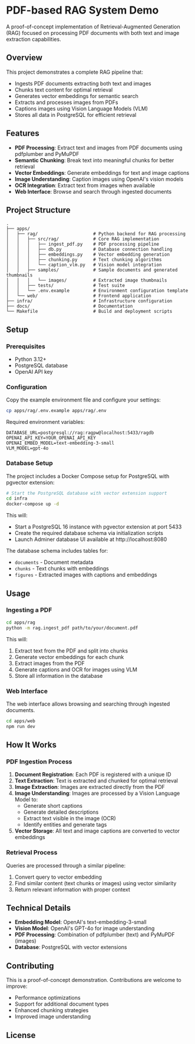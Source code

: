 # PDF-based RAG System Demo

A proof-of-concept implementation of Retrieval-Augmented Generation (RAG) focused on processing PDF documents with both text and image extraction capabilities.

## Overview

This project demonstrates a complete RAG pipeline that:
- Ingests PDF documents extracting both text and images
- Chunks text content for optimal retrieval
- Generates vector embeddings for semantic search
- Extracts and processes images from PDFs
- Captions images using Vision Language Models (VLM)
- Stores all data in PostgreSQL for efficient retrieval

## Features

- **PDF Processing**: Extract text and images from PDF documents using pdfplumber and PyMuPDF
- **Semantic Chunking**: Break text into meaningful chunks for better retrieval
- **Vector Embeddings**: Generate embeddings for text and image captions
- **Image Understanding**: Caption images using OpenAI's vision models
- **OCR Integration**: Extract text from images when available
- **Web Interface**: Browse and search through ingested documents

## Project Structure

```
.
├── apps/
│   ├── rag/                     # Python backend for RAG processing
│   │   ├── src/rag/             # Core RAG implementation
│   │   │   ├── ingest_pdf.py    # PDF processing pipeline
│   │   │   ├── db.py            # Database connection handling
│   │   │   ├── embeddings.py    # Vector embedding generation
│   │   │   ├── chunking.py      # Text chunking algorithms
│   │   │   └── caption_vlm.py   # Vision model integration
│   │   ├── samples/             # Sample documents and generated thumbnails
│   │   │   └── images/          # Extracted image thumbnails
│   │   ├── tests/               # Test suite
│   │   └── .env.example         # Environment configuration template
│   └── web/                     # Frontend application
├── infra/                       # Infrastructure configuration
├── docs/                        # Documentation
└── Makefile                     # Build and deployment scripts
```

## Setup

### Prerequisites

- Python 3.12+
- PostgreSQL database
- OpenAI API key

### Configuration

Copy the example environment file and configure your settings:

```bash
cp apps/rag/.env.example apps/rag/.env
```

Required environment variables:

```
DATABASE_URL=postgresql://rag:ragpw@localhost:5433/ragdb
OPENAI_API_KEY=YOUR_OPENAI_API_KEY
OPENAI_EMBED_MODEL=text-embedding-3-small
VLM_MODEL=gpt-4o
```

### Database Setup

The project includes a Docker Compose setup for PostgreSQL with pgvector extension:

```bash
# Start the PostgreSQL database with vector extension support
cd infra
docker-compose up -d
```

This will:
- Start a PostgreSQL 16 instance with pgvector extension at port 5433
- Create the required database schema via initialization scripts
- Launch Adminer database UI available at http://localhost:8080

The database schema includes tables for:
- `documents` - Document metadata
- `chunks` - Text chunks with embeddings
- `figures` - Extracted images with captions and embeddings

## Usage

### Ingesting a PDF

```bash
cd apps/rag
python -m rag.ingest_pdf path/to/your/document.pdf
```

This will:
1. Extract text from the PDF and split into chunks
2. Generate vector embeddings for each chunk
3. Extract images from the PDF
4. Generate captions and OCR for images using VLM
5. Store all information in the database

### Web Interface

The web interface allows browsing and searching through ingested documents.

```bash
cd apps/web
npm run dev
```

## How It Works

### PDF Ingestion Process

1. **Document Registration**: Each PDF is registered with a unique ID
2. **Text Extraction**: Text is extracted and chunked for optimal retrieval
3. **Image Extraction**: Images are extracted directly from the PDF
4. **Image Understanding**: Images are processed by a Vision Language Model to:
   - Generate short captions
   - Generate detailed descriptions
   - Extract text visible in the image (OCR)
   - Identify entities and generate tags
5. **Vector Storage**: All text and image captions are converted to vector embeddings

### Retrieval Process

Queries are processed through a similar pipeline:
1. Convert query to vector embedding
2. Find similar content (text chunks or images) using vector similarity
3. Return relevant information with proper context

## Technical Details

- **Embedding Model**: OpenAI's text-embedding-3-small
- **Vision Model**: OpenAI's GPT-4o for image understanding
- **PDF Processing**: Combination of pdfplumber (text) and PyMuPDF (images)
- **Database**: PostgreSQL with vector extensions

## Contributing

This is a proof-of-concept demonstration. Contributions are welcome to improve:
- Performance optimizations
- Support for additional document types
- Enhanced chunking strategies
- Improved image understanding

## License

